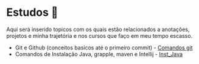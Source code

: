 # Estudos :book:

Aqui será inserido topicos com os quais estão relacionados a anotações, projetos e minha trajetória e nos cursos que faço em meu tempo escasso.

- Git e Github (conceitos basicos até o primeiro commit) - [Comandos git](https://github.com/AnndSouza/Estudos/blob/main/Comandos_git)
- Comandos de Instalação Java, grapple, maven e Intellij - [Inst_Java](https://github.com/AnndSouza/Estudos/blob/main/Inst_Java)
